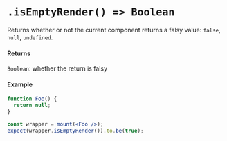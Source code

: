 # `.isEmptyRender() => Boolean`

Returns whether or not the current component returns a falsy value: `false`, `null`, `undefined`.

#### Returns

`Boolean`: whether the return is falsy

#### Example

```jsx
function Foo() {
  return null;
}

const wrapper = mount(<Foo />);
expect(wrapper.isEmptyRender()).to.be(true);
```
